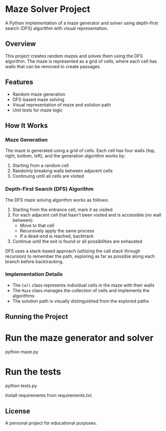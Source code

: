 # Maze Solver Project

A Python implementation of a maze generator and solver using depth-first search (DFS) algorithm with visual representation.

## Overview

This project creates random mazes and solves them using the DFS algorithm. The maze is represented as a grid of cells, where each cell has walls that can be removed to create passages.

## Features

- Random maze generation
- DFS-based maze solving
- Visual representation of maze and solution path
- Unit tests for maze logic

## How It Works

### Maze Generation

The maze is generated using a grid of cells. Each cell has four walls (top, right, bottom, left), and the generation algorithm works by:
1. Starting from a random cell
2. Randomly breaking walls between adjacent cells
3. Continuing until all cells are visited

### Depth-First Search (DFS) Algorithm

The DFS maze solving algorithm works as follows:
1. Starting from the entrance cell, mark it as visited
2. For each adjacent cell that hasn't been visited and is accessible (no wall between):
   - Move to that cell
   - Recursively apply the same process
   - If a dead-end is reached, backtrack
3. Continue until the exit is found or all possibilities are exhausted

DFS uses a stack-based approach (utilizing the call stack through recursion) to remember the path, exploring as far as possible along each branch before backtracking.

### Implementation Details

- The `Cell` class represents individual cells in the maze with their walls
- The `Maze` class manages the collection of cells and implements the algorithms
- The solution path is visually distinguished from the explored paths

## Running the Project

# Run the maze generator and solver
python maze.py

# Run the tests
python tests.py

Install requirements from requirements.txt.

## License
A personal project for educational purposes. 

